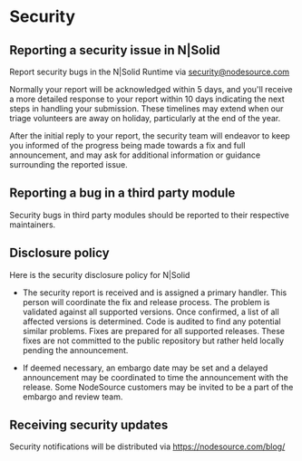 # Security

## Reporting a security issue in N|Solid

Report security bugs in the N|Solid Runtime via <security@nodesource.com>

Normally your report will be acknowledged within 5 days, and you'll receive
a more detailed response to your report within 10 days indicating the
next steps in handling your submission. These timelines may extend when
our triage volunteers are away on holiday, particularly at the end of the
year.

After the initial reply to your report, the security team will endeavor to keep
you informed of the progress being made towards a fix and full announcement,
and may ask for additional information or guidance surrounding the reported
issue.

## Reporting a bug in a third party module

Security bugs in third party modules should be reported to their respective
maintainers.

## Disclosure policy

Here is the security disclosure policy for N|Solid

* The security report is received and is assigned a primary handler. This
  person will coordinate the fix and release process. The problem is validated
  against all supported versions. Once confirmed, a list of all affected
  versions is determined. Code is audited to find any potential similar
  problems. Fixes are prepared for all supported releases.
  These fixes are not committed to the public repository but rather held locally
  pending the announcement.

* If deemed necessary, an embargo date may be set and a delayed announcement
  may be coordinated to time the announcement with the release. Some NodeSource
  customers may be invited to be a part of the embargo and review team.

## Receiving security updates

Security notifications will be distributed via <https://nodesource.com/blog/>

